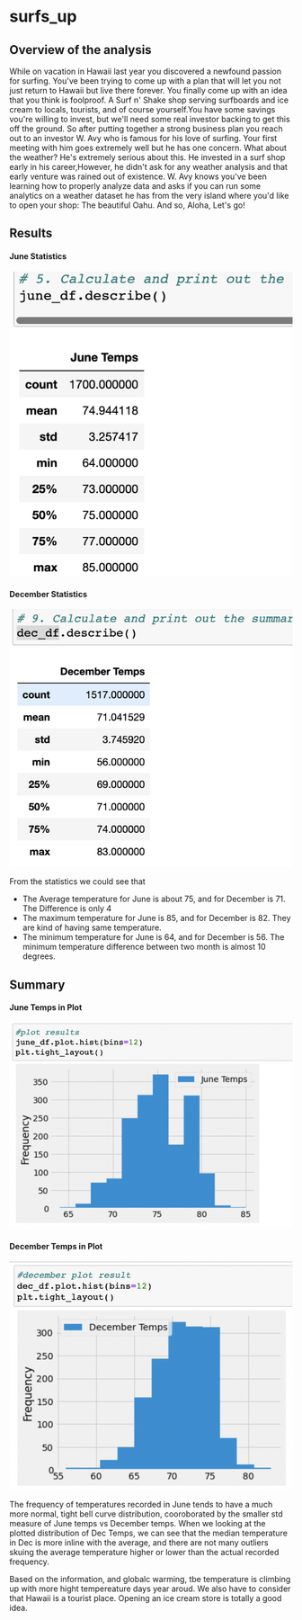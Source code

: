 # surfs_up

## Overview of the analysis

While on vacation in Hawaii last year you discovered a newfound passion for surfing. You've been trying to come up with a plan that will let you not just return to Hawaii but live there forever. You finally come up with an idea that you think is foolproof. A Surf n' Shake shop serving surfboards and ice cream to locals, tourists, and of course yourself.You have some savings vou're willing to invest, but we'll need some real investor backing to get this off the ground. So after putting together a strong business plan you reach out to an investor W. Avy who is famous for his love of surfing. Your first meeting with him goes extremely well but he has one concern. What about the weather? He's extremely serious about this. He invested in a surf shop early in his career,However, he didn't ask for any weather analysis and that early venture was rained out of existence. W. Avy knows you've been learning how to properly analyze data and asks if you can run some analytics on a weather dataset he has from the very island where you'd like to open your shop: The beautiful Oahu. And so, Aloha, Let's go!

## Results

#### June Statistics
![this is an image](https://github.com/Orangexinlan/surfs_up/blob/a17878029f2fd9281e99dc1b7d82477b82935d0c/resources/june%20statistics.png)

#### December Statistics
![this is an image](https://github.com/Orangexinlan/surfs_up/blob/a17878029f2fd9281e99dc1b7d82477b82935d0c/resources/dec%20statistics.png)

From the statistics we could see that
  - The Average temperature for June is about 75, and for December is 71. The Difference is only 4
  - The maximum temperature for June is 85, and for December is 82. They are kind of having same temperature.
  - The minimum temperature for June is 64, and for December is 56. The minimum temperature difference between two month is almost 10 degrees.


## Summary

#### June Temps in Plot
![this is an image](https://github.com/Orangexinlan/surfs_up/blob/a17878029f2fd9281e99dc1b7d82477b82935d0c/resources/june%20plot.png)

#### December Temps in Plot
![this is an image](https://github.com/Orangexinlan/surfs_up/blob/a17878029f2fd9281e99dc1b7d82477b82935d0c/resources/dec%20plot.png)

The frequency of temperatures recorded in June tends to have a much more normal, tight bell curve distribution, cooroborated by the smaller std measure of June temps vs December temps. When we looking at the plotted distribution of Dec Temps, we can see that the median temperature in Dec is more inline with the average, and there are not many outliers skuing the average temperature higher or lower than the actual recorded frequency.

Based on the information, and globalc warming, tbe temperature is climbing up with more hight tempereature days year aroud. We also have to consider that Hawaii is a tourist place. Opening an ice cream store is totally a good idea. 
